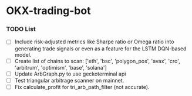 # OKX-trading-bot

### TODO List


- [ ] Include risk-adjusted metrics like Sharpe ratio or Omega ratio into generating trade signals
    or even as a feature for the LSTM DQN-based model.
- [ ] Create list of chains to scan: ['eth', 'bsc', 'polygon_pos', 'avax', 'cro', 'arbitrum', 'optimism', 'base', 'solana'] 
- [ ] Update ArbGraph.py to use geckoterminal api
- [ ] Test triangular arbitrage scanner on mainnet.
- [ ] Fix calculate_profit for tri_arb_path_filter (not accurate).
